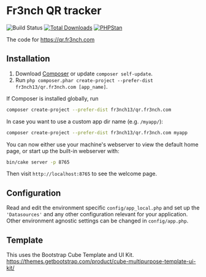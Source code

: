 # Fr3nch QR tracker

![Build Status](https://github.com/fr3nch13/qr.fr3nch.com/actions/workflows/ci.yml/badge.svg?branch=main)
[![Total Downloads](https://img.shields.io/packagist/dt/fr3nch13/qr.fr3nch.com.svg?style=flat-square)](https://packagist.org/packages/fr3nch13/qr.fr3nch.com)
[![PHPStan](https://img.shields.io/badge/PHPStan-level%208-brightgreen.svg?style=flat-square)](https://github.com/phpstan/phpstan)

The code for https://qr.fr3nch.com

## Installation

1. Download [Composer](https://getcomposer.org/doc/00-intro.md) or update `composer self-update`.
2. Run `php composer.phar create-project --prefer-dist fr3nch13/qr.fr3nch.com [app_name]`.

If Composer is installed globally, run

```bash
composer create-project --prefer-dist fr3nch13/qr.fr3nch.com
```

In case you want to use a custom app dir name (e.g. `/myapp/`):

```bash
composer create-project --prefer-dist fr3nch13/qr.fr3nch.com myapp
```

You can now either use your machine's webserver to view the default home page, or start
up the built-in webserver with:

```bash
bin/cake server -p 8765
```

Then visit `http://localhost:8765` to see the welcome page.

## Configuration

Read and edit the environment specific `config/app_local.php` and set up the
`'Datasources'` and any other configuration relevant for your application.
Other environment agnostic settings can be changed in `config/app.php`.

## Template

This uses the Bootstrap Cube Template and UI Kit.
https://themes.getbootstrap.com/product/cube-multipurpose-template-ui-kit/
